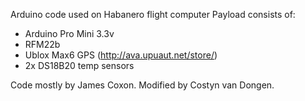 Arduino code used on Habanero flight computer 
Payload consists of:
 * Arduino Pro Mini 3.3v
 * RFM22b
 * Ublox Max6 GPS (http://ava.upuaut.net/store/)
 * 2x DS18B20 temp sensors

Code mostly by James Coxon. Modified by Costyn van Dongen.
